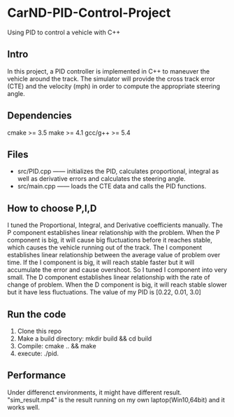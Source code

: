 # CarND-PID-Control-Project
Using PID to control a vehicle with C++

## Intro            
In this project, a PID controller is implemented in C++ to maneuver the vehicle around the track. The simulator will provide the cross track error (CTE) and the velocity (mph) in order to compute the appropriate steering angle.


## Dependencies                     
cmake >= 3.5
make >= 4.1
gcc/g++ >= 5.4

## Files
* src/PID.cpp —— initializes the PID, calculates proportional, integral as well as derivative errors and calculates the steering angle.
* src/main.cpp —— loads the CTE data and calls the PID functions.


## How to choose P,I,D                  
I tuned the Proportional, Integral, and Derivative coefficients manually. The P component establishes linear relationship with the problem.  When the P component is big, it will cause big fluctuations before it reaches stable, which causes the vehicle running out of the track. The I component establishes linear relationship between the average value of problem over time. If the I component is big, it will reach stable faster but it will accumulate the error and cause overshoot. So I tuned I component into very small. The D component establishes linear relationship with the rate of change of problem. When the D component is big, it will reach stable slower but it have less fluctuations. The value of my PID is [0.22, 0.01, 3.0]
  
  
## Run the code
1. Clone this repo
2. Make a build directory: mkdir build && cd build
3. Compile: cmake .. && make
4. execute: ./pid.


## Performance
Under differenct environments, it might have different result. "sim_result.mp4" is the result running on my own laptop(Win10,64bit) and it works well.

